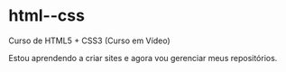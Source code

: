 # html--css
 Curso de HTML5 + CSS3 (Curso em Vídeo)

Estou aprendendo a criar sites e agora vou gerenciar meus repositórios.